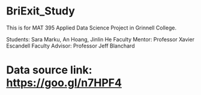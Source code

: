 # BriExit_Study

This is for MAT 395 Applied Data Science Project in Grinnell College.

Students: Sara Marku, An Hoang, Jinlin He
Faculty Mentor: Professor Xavier Escandell 
Faculty Advisor: Professor Jeff Blanchard

# Data source link: https://goo.gl/n7HPF4
